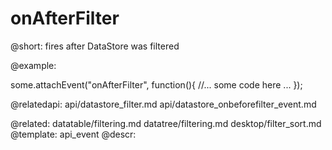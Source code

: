 onAfterFilter
=============


@short: fires after DataStore was filtered

@example: 
	
some.attachEvent("onAfterFilter", function(){
    //... some code here ... 
});

@relatedapi:
	api/datastore_filter.md
    api/datastore_onbeforefilter_event.md
    
@related:
	datatable/filtering.md
    datatree/filtering.md
    desktop/filter_sort.md
@template:	api_event
@descr:



